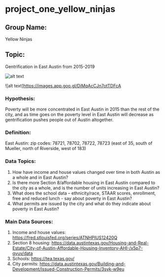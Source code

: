 # project_one_yellow_ninjas


## Group Name: 
Yellow Ninjas

## Topic: 
Gentrification in East Austin from 2015-2019

![alt text](https://images.app.goo.gl/zwgqj4nR5ezqpDyd8)

![alt text]https://images.app.goo.gl/DiMqAcCJn7otTDFcA

### Hypothesis: 
Poverty will be more concentrated in East Austin in 2015 than the rest of the city, and as time goes on the poverty level in East Austin will decrease as gentrification pushes people out of Austin altogether. 

### Definition: 
East Austin: zip codes: 78721, 78702, 78722, 78723 (east of 35, south of Mueller, north of Riverside, west of 183)

### Data Topics:
1. How have income and house values changed over time in both Austin as a whole and in East Austin? 
2. Is there more Section 8/affordable housing in East Austin compared to the city as a whole, and is the number of units increasing in East Austin? 
3. What does the school data – ethnicity/race, STAAR scores, enrollment, free and reduced lunch - say about poverty in East Austin?
4. What permits are issued by the city and what do they indicate about poverty in East Austin?

### Main Data Sources: 
1. Income and house values: https://fred.stlouisfed.org/series/ATNHPIUS12420Q
2. Section 8 housing: https://data.austintexas.gov/Housing-and-Real-Estate/City-of-Austin-Affordable-Housing-Inventory-AHI-/x5p7-qyuv/data
3. Schools: https://tea.texas.gov/
4. City permits: https://data.austintexas.gov/Building-and-Development/Issued-Construction-Permits/3syk-w9eu
